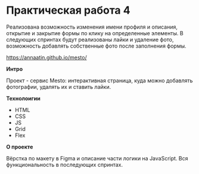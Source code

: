 # Практическая работа 4
Реализована возможность изменения имени профиля и описания, открытие и закрытие формы по клику на определенные элементы.
В следующих спринтах будут реализованы лайки и удаление фото, возможность добавлять собственные фото после заполнения формы.

https://annaatin.github.io/mesto/

**Интро**

Проект - сервис Mesto: интерактивная страница, куда можно добавлять фотографии, удалять их и ставить лайки.

**Технолоигии**

* HTML
* CSS
* JS
* Grid
* Flex

**О проекте**

Вёрстка по макету в Figma и описание части логики на JavaScript. Вся функциональность в последующих спринтах.